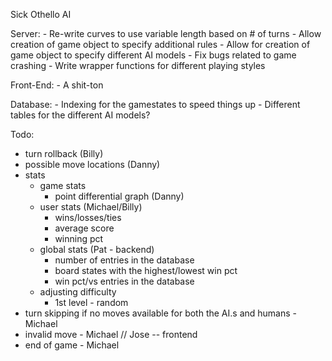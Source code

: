 Sick Othello AI

Server:
    - Re-write curves to use variable length based on # of turns
    - Allow creation of game object to specify additional rules
    - Allow for creation of game object to specify different AI models
    - Fix bugs related to game crashing
    - Write wrapper functions for different playing styles

Front-End:
    - A shit-ton

Database:
    - Indexing for the gamestates to speed things up
    - Different tables for the different AI models?

Todo:

- turn rollback (Billy)
- possible move locations (Danny)
- stats
    - game stats
        - point differential graph (Danny)
    - user stats (Michael/Billy)
        - wins/losses/ties
        - average score
        - winning pct
    - global stats (Pat - backend)
        - number of entries in the database
        - board states with the highest/lowest win pct
        - win pct/vs entries in the database
    - adjusting difficulty
        - 1st level - random
- turn skipping if no moves available for both the AI.s and humans - Michael
- invalid move - Michael // Jose -- frontend
- end of game - Michael

